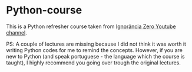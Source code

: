 # Python-course
This is a Python refresher course taken from [Ignorância Zero Youtube channel](https://www.youtube.com/playlist?list=PLfCKf0-awunOu2WyLe2pSD2fXUo795xRe).

PS: A couple of lectures are missing because I did not think it was worth it writing Python codes for me to remind the concepts. However, if you are new to Python (and speak portuguese - the language which the course is taught), I highly recommend you going over trough the original lectures.
